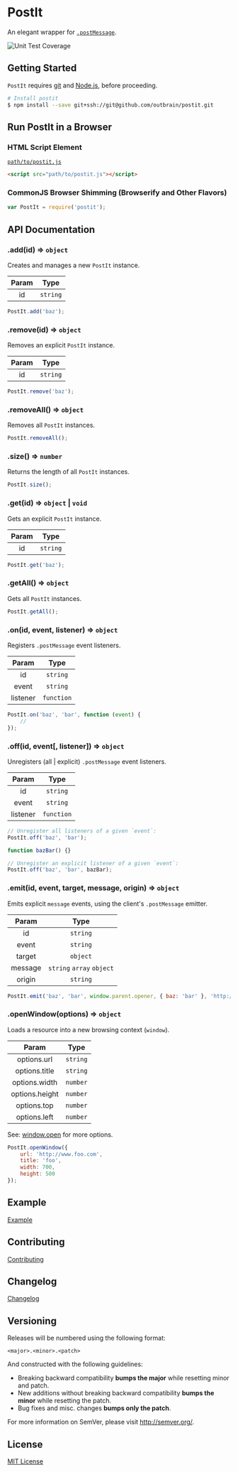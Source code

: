 # PostIt

An elegant wrapper for [`.postMessage`](https://developer.mozilla.org/en-US/docs/Web/API/Window/postMessage).

![Unit Test Coverage](http://img.shields.io/badge/coverage-99.31%-green.svg?style=flat)

## Getting Started

`PostIt` requires [git](http://git-scm.com/downloads) and [Node.js](http://nodejs.org/download), before proceeding.

```bash
# Install postit
$ npm install --save git+ssh://git@github.com/outbrain/postit.git
```

## Run PostIt in a Browser

### HTML Script Element

[`path/to/postit.js`](dist/postit.js)

```html
<script src="path/to/postit.js"></script>
```

### CommonJS Browser Shimming (Browserify and Other Flavors)

```js
var PostIt = require('postit');
```

## API Documentation

### .add(id) => `object`

Creates and manages a new `PostIt` instance.

| Param |   Type   |
|:-----:|:--------:|
| id    | `string` |

```javascript
PostIt.add('baz');
```

### .remove(id) => `object`

Removes an explicit `PostIt` instance.

| Param |   Type   |
|:-----:|:--------:|
| id    | `string` |

```javascript
PostIt.remove('baz');
```

### .removeAll() => `object`

Removes all `PostIt` instances.

```javascript
PostIt.removeAll();
```

### .size() => `number`

Returns the length of all `PostIt` instances.

```javascript
PostIt.size();
```

### .get(id) => `object` | `void`

Gets an explicit `PostIt` instance.

| Param |   Type   |
|:-----:|:--------:|
| id    | `string` |

```javascript
PostIt.get('baz');
```

### .getAll() => `object`

Gets all `PostIt` instances.

```javascript
PostIt.getAll();
```

### .on(id, event, listener) => `object`

Registers `.postMessage` event listeners.

|   Param  |    Type    |
|:--------:|:----------:|
| id       | `string`   |
| event    | `string`   |
| listener | `function` |

```javascript
PostIt.on('baz', 'bar', function (event) {
	//
});
```

### .off(id, event[, listener]) => `object`

Unregisters (all | explicit) `.postMessage` event listeners.

|   Param  |    Type    |
|:--------:|:----------:|
| id       | `string`   |
| event    | `string`   |
| listener | `function` |

```javascript
// Unregister all listeners of a given `event`:
PostIt.off('baz', 'bar');

function bazBar() {}

// Unregister an explicit listener of a given `event`:
PostIt.off('baz', 'bar', bazBar);
```

### .emit(id, event, target, message, origin) => `object`

Emits explicit `message` events, using the client's `.postMessage` emitter.

|  Param  |            Type           |
|:-------:|:-------------------------:|
| id      | `string`                  |
| event   | `string`                  |
| target  | `object`                  |
| message | `string` `array` `object` |
| origin  | `string`                  |

```javascript
PostIt.emit('baz', 'bar', window.parent.opener, { baz: 'bar' }, 'http://www.baz.com');
```

### .openWindow(options) => `object`

Loads a resource into a new browsing context (`window`).

|      Param     |   Type   |
|:--------------:|:--------:|
| options.url    | `string` |
| options.title  | `string` |
| options.width  | `number` |
| options.height | `number` |
| options.top    | `number` |
| options.left   | `number` |

See: [window.open](https://developer.mozilla.org/en-US/docs/Web/API/Window/open) for more options.

```javascript
PostIt.openWindow({
	url: 'http://www.foo.com',
	title: 'foo',
	width: 700,
	height: 500
});
```

## Example

[Example](example)

## Contributing

[Contributing](CONTRIBUTING.md)

## Changelog

[Changelog](Changelog.md)

## Versioning

Releases will be numbered using the following format:

```
<major>.<minor>.<patch>
```

And constructed with the following guidelines:

- Breaking backward compatibility **bumps the major** while resetting minor and patch.
- New additions without breaking backward compatibility **bumps the minor** while resetting the patch.
- Bug fixes and misc. changes **bumps only the patch**.

For more information on SemVer, please visit <http://semver.org/>.

## License

[MIT License](LICENSE)
